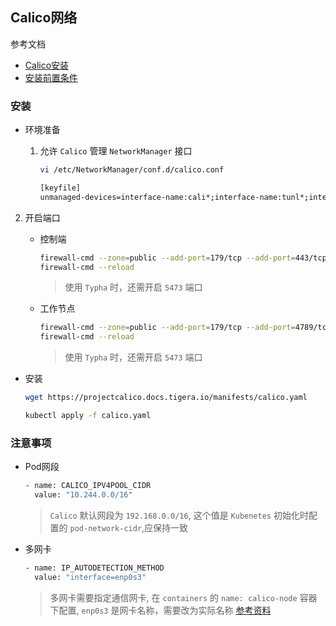 ## Calico网络

参考文档

- [Calico安装](https://projectcalico.docs.tigera.io/getting-started/kubernetes/self-managed-onprem/onpremises)
- [安装前置条件](https://projectcalico.docs.tigera.io/getting-started/kubernetes/requirements)

### 安装

- 环境准备

  1. 允许 `Calico` 管理 `NetworkManager` 接口

     ```sh
     vi /etc/NetworkManager/conf.d/calico.conf
     ```
  
     ```sh
     [keyfile]
     unmanaged-devices=interface-name:cali*;interface-name:tunl*;interface-name:vxlan.calico;interface-name:wireguard.cali
     ```

 2. 开启端口

    - 控制端

      ```sh
      firewall-cmd --zone=public --add-port=179/tcp --add-port=443/tcp --add-port=6443/tcp --add-port=4789/tcp --permanent
      firewall-cmd --reload
      ```
      > 使用 `Typha` 时，还需开启 `5473` 端口

    - 工作节点

      ```sh
      firewall-cmd --zone=public --add-port=179/tcp --add-port=4789/tcp --permanent
      firewall-cmd --reload
      ```
      > 使用 `Typha` 时，还需开启 `5473` 端口

- 安装

  ```sh
  wget https://projectcalico.docs.tigera.io/manifests/calico.yaml
  ```

  ```sh
  kubectl apply -f calico.yaml
  ```

### 注意事项

- Pod网段

  ```sh
  - name: CALICO_IPV4POOL_CIDR
    value: "10.244.0.0/16"
  ```
  > `Calico` 默认网段为 `192.168.0.0/16`, 这个值是 `Kubenetes` 初始化时配置的 `pod-network-cidr`,应保持一致

- 多网卡

  ```sh
  - name: IP_AUTODETECTION_METHOD
    value: "interface=enp0s3"
  ```
  > 多网卡需要指定通信网卡, 在 `containers` 的 `name: calico-node` 容器下配置, `enp0s3` 是网卡名称，需要改为实际名称
  > [参考资料](https://projectcalico.docs.tigera.io/reference/node/configuration#configuring-bgp-networking)
